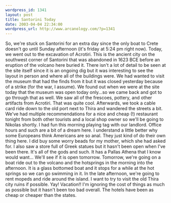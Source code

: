 ```yaml
--- 
wordpress_id: 1341
layout: post
title: Santorini Today
date: 2003-04-04 22:34:00
wordpress_url: http://www.arcanology.com/?p=1341
---
```

So, we&apos;re stuck on Santorini for an extra day since the only boat to Crete doesn&apos;t go until Sunday afternoon (it&apos;s friday at 5:24 pm right now). Today, we went out to the excavation of Acrotiri. This is the ancient city on the southwest corner of Santorini that was abandoned in 1623 BCE before an eruption of the volcano here buried it. There isn&apos;t a lot of detail to be seen at the site itself since it is an ongoing dig but it was interesting to see the layout in person and where all of the buildings were. We had wanted to visit the museum that had the finds from it but it was closed yesterday because of a strike (for the war, I assume). We found out when we were at the site today that the museum was open today only...so we came back and got to go through that as well. We saw all of the frescoes, pottery, and other artifacts from Acrotiri. That was quite cool. Afterwards, we took a cable card ride down to the old port next to Thira and wandered the streets a bit. We&apos;ve had multiple recommendations for a nice and cheap (!) restaurant tonight from both other tourists and a local shop owner so we&apos;ll be going to Nikolas shortly. I had fun this morning playing tag with our landlord. Office hours and such are a bit of a dream here. I understand a little better why some Europeans think Americans are so anal. They just kind of do their own thing here. I did buy some worry beads for my mother, which she had asked for. I also saw a store full of Greek statues but it hasn&apos;t been open when I&apos;ve been there. It&apos;s all of the gods and such. It has a Pallas Athena that I know would want... We&apos;ll see if it is open tomorrow. Tomorrow, we&apos;re going on a boat ride out to the volcano and the hotsprings in the morning into the afternoon. It is a glass bottomed boat and it stops for a while at the hot springs so we can go swimming in it. In the late afternoon, we&apos;re going to rent mopeds and ride around the island. I want to try to visit the old Thira city ruins if possible. Yay! Vacation!! I&apos;m ignoring the cost of things as much as possible but it hasn&apos;t been too bad overall. The hotels have been as cheap or cheaper than the states.